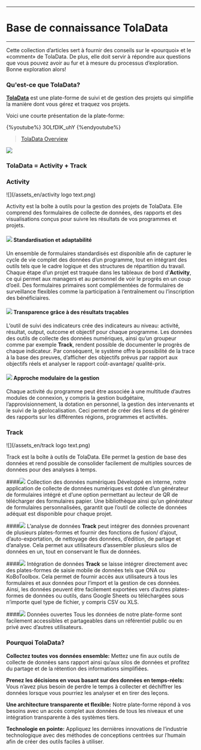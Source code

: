 ****
# Base de connaissance TolaData
---
Cette collection d’articles sert à fournir des conseils sur le «pourquoi» et le «comment» de TolaData. De plus, elle doit servir à répondre aux questions que vous pouvez avoir au fur et à mesure du processus d’exploration. 
Bonne exploration alors!

### Qu'est-ce que TolaData?

[**TolaData**](https://www.toladata.com/) est une plate-forme de suivi et de gestion des projets qui simplifie la manière dont vous gérez et traquez vos projets.


Voici une courte présentation de la plate-forme:

{%youtube%} 3OLfDlK_uhY {%endyoutube%}
> [TolaData Overview](https://youtu.be/3OLfDlK_uhY)

![](/en/assets_en/Activity_Logo.jpg)
### TolaData = Activity + Track
### Activity 
![](/assets_en/activity logo text.png)

Activity est la boîte à outils pour la gestion des projets de TolaData. Elle comprend des formulaires de collecte de données, des rapports et des visualisations conçus pour suivre les résultats de vos programmes et projets.

#### ![](/assets_en/Activity_Logo.jpg) Standardisation et adaptabilité
Un ensemble de formulaires standardisés est disponible afin de capturer le cycle de vie complet des données d’un programme, tout en intégrant des outils tels que le cadre logique et des structures de répartition du travail. 
Chaque étape d’un projet est traquée dans les tableaux de bord d'**Activity**, ce qui permet aux managers et au personnel de voir le progrès en un coup d’oeil. Des formulaires primaires sont complémentées de formulaires de surveillance flexibles comme la participation à l’entraînement ou l’inscription des bénéficiaires.

#### ![](/assets_en/Activity_Logo.jpg) Transparence grâce à des résultats traçables
L’outil de suivi des indicateurs crée des indicateurs au niveau: activité, résultat, output, outcome et objectif pour chaque programme. Les données des outils de collecte des données numériques, ainsi qu’un groupeur comme par exemple **Track**, rendent possible de documenter le progrès de chaque indicateur. Par conséquent, le système offre la possibilité de la trace à la base des preuves, d’afficher des objectifs prévus par rapport aux objectifs réels et analyser le rapport coût-avantage/ qualité-prix.

#### ![](/assets_en/Activity_Logo.jpg) Approche modulaire de la gestion
Chaque activité du programme peut être associée à une multitude d’autres modules de connexion, y compris la gestion budgétaire, l’approvisionnement, la dotation en personnel, la gestion des intervenants et le suivi de la géolocalisation. Ceci permet de créer des liens et de générer des rapports sur les différentes régions, programmes et activités. 

### Track
![](/assets_en/track logo text.png)

Track est la boîte à outils de TolaData. Elle permet la gestion de base des données et rend possible de consolider facilement de multiples sources de données pour des analyses à temps.

####![](/assets_en/Track_Logo.jpg) Collection des données numériques
Développé en interne, notre application de collecte de données numériques est dotée d’un générateur de formulaires intégré et d’une option permettant au lecteur de QR de télécharger des formulaires papier. Une bibliothèque ainsi qu’un générateur de formulaires personnalisées, garantit que l’outil de collecte de données adéquat est disponible pour chaque projet.

####![](/assets_en/Track_Logo.jpg) L’analyse de données
**Track** peut intégrer des données provenant de plusieurs plates-formes et fournir des fonctions de fusion/ d’ajout, d’auto-exportation, de nettoyage des données, d’édition, de partage et d’analyse. Cela permet aux utilisateurs d’assembler plusieurs silos de données en un, tout en conservant le flux de données.

####![](/assets_en/Track_Logo.jpg) Intégration de données
**Track** se laisse intégrer directement avec des plates-formes de saisie mobile de données tels que ONA ou KoBoToolbox. Cela permet de fournir accès aux utilisateurs à tous les formulaires et aux données pour l’import et la gestion de ces données. Ainsi, les données peuvent être facilement exportées vers d’autres plates-formes de données ou outils, dans Google Sheets ou téléchargées sous n’importe quel type de fichier, y compris CSV ou XLS.

####![](/assets_en/Track_Logo.jpg) Données ouvertes 
Tous les données de notre plate-forme sont facilement accessibles et partageables dans un référentiel public ou en privé avec d’autres utilisateurs.

### Pourquoi TolaData?
**Collectez toutes vos données ensemble:** Mettez une fin aux outils de collecte de données sans rapport ainsi qu’aux silos de données et profitez du partage et de la rétention des informations simplifiées.

**Prenez les décisions en vous basant sur des données en temps-réels:** Vous n’avez plus besoin de perdre le temps à collecter et déchiffrer les données lorsque vous pourriez les analyser et en tirer des leçons.

**Une architecture transparente et flexible:** Notre plate-forme répond à vos besoins avec un accès complet aux données de tous les niveaux et une intégration transparente à des systèmes tiers.

**Technologie en pointe:** Appliquez les dernières innovations de l’industrie technologique avec des méthodes de conceptions centrées sur l’humain afin de créer des outils faciles à utiliser.



